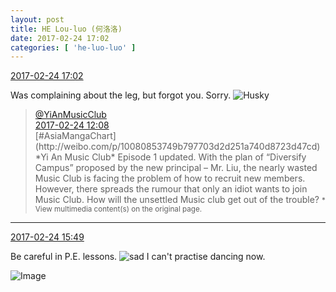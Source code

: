 ```yaml
---
layout: post
title: HE Lou-luo (何洛洛)
date: 2017-02-24 17:02
categories: [ 'he-luo-luo' ]
---
```


<div class="weibo-info">
  <a href="http://weibo.com/6117570574/Ex1XwAAIN">2017-02-24 17:02</a>
</div>

Was complaining about the leg, but forgot you. Sorry. ![Husky](http://img.t.sinajs.cn/t4/appstyle/expression/ext/normal/74/moren_hashiqi_org.png)

<!-- more -->

> <div class="weibo-post-name">
>   <a href="http://weibo.com/u/6094546964">@YiAnMusicClub</a>
> </div>
> <div class="weibo-info">
>   <a href="http://weibo.com/6094546964/Ex02e5UkU">2017-02-24 12:08</a>
> </div>
> [#AsiaMangaChart](http://weibo.com/p/10080853749b797703d2d251a740d8723d47cd) *Yi An Music Club* Episode 1 updated. With the plan of “Diversify Campus” proposed by the new principal – Mr. Liu, the nearly wasted Music Club is facing the problem of how to recruit new members. However, there spreads the rumour that only an idiot wants to join Music Club. How will the unsettled Music club get out of the trouble?  
> <small>* View multimedia content(s) on the original page.</small>

---

<div class="weibo-info">
  <a href="http://weibo.com/6117570574/Ex1tP2PzW">2017-02-24 15:49</a>
</div>

Be careful in P.E. lessons. ![sad](http://img.t.sinajs.cn/t4/appstyle/expression/ext/normal/1a/bs_org.gif) I can't practise dancing now.

![Image](http://wx4.sinaimg.cn/mw690/006G0Hz8gy1fd1lw6r4qgj30go09w74v.jpg)
